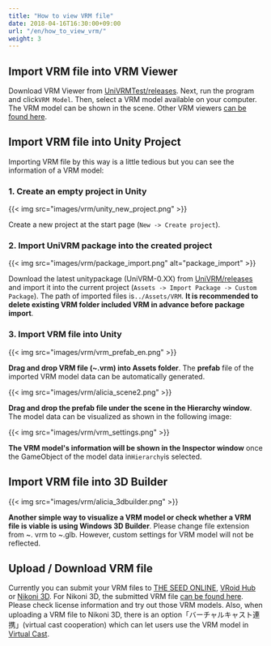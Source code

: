 ```yaml
---
title: "How to view VRM file"
date: 2018-04-16T16:30:00+09:00
url: "/en/how_to_view_vrm/"
weight: 3
---
```


## Import VRM file into VRM Viewer
Download VRM Viewer from [UniVRMTest/releases](https://github.com/vrm-c/UniVRMTest/releases). Next, run the program and click``VRM Model``. Then, select a VRM model available on your computer. The VRM model can be shown in the scene. Other VRM viewers [can be found here](../vrm_applications/#viewer).

## Import VRM file into Unity Project
Importing VRM file by this way is a little tedious but you can see the information of a VRM model:

### 1. Create an empty project in Unity
{{< img src="images/vrm/unity_new_project.png" >}}

Create a new project at the start page (``New -> Create project``).

### 2. Import UniVRM package into the created project
{{< img src="images/vrm/package_import.png" alt="package_import" >}}

Download the latest unitypackage (UniVRM-0.XX) from [UniVRM/releases](https://github.com/vrm-c/UniVRM/releases) and import it into the current project (``Assets -> Import Package -> Custom Package``). The path of imported files is``../Assets/VRM``. **It is recommended to delete existing VRM folder included VRM in advance before package import**.

### 3. Import VRM file into Unity 
{{< img src="images/vrm/vrm_prefab_en.png" >}}

**Drag and drop VRM file (~.vrm) into Assets folder**. The **prefab** file of the imported VRM model data can be automatically generated.

{{< img src="images/vrm/alicia_scene2.png" >}}

**Drag and drop the prefab file under the scene in the Hierarchy window**. The model data can be visualized as shown in the following image:

{{< img src="images/vrm/vrm_settings.png" >}}

**The VRM model's information will be shown in the Inspector window** once the GameObject of the model data in``Hierarchy``is selected.

## Import VRM file into 3D Builder

{{< img src="images/vrm/alicia_3dbuilder.png" >}}

**Another simple way to visualize a VRM model or check whether a VRM file is viable is using Windows 3D Builder**. Please change file extension from ~. vrm to ~.glb. However, custom settings for VRM model will not be reflected.

## Upload / Download VRM file
Currently you can submit your VRM files to [THE SEED ONLINE](https://seed.online/), [VRoid Hub](https://hub.vroid.com/) or [Nikoni 3D](https://3d.nicovideo.jp/). For Nikoni 3D, the submitted VRM file [can be found here](https://3d.nicovideo.jp/search?word_type=tag&word=VRM). Please check license information and try out those VRM models.
Also, when uploading a VRM file to Nikoni 3D, there is an option「バーチャルキャスト連携」(virtual cast cooperation) which can let users use the VRM model in [Virtual Cast](https://virtualcast.jp/).